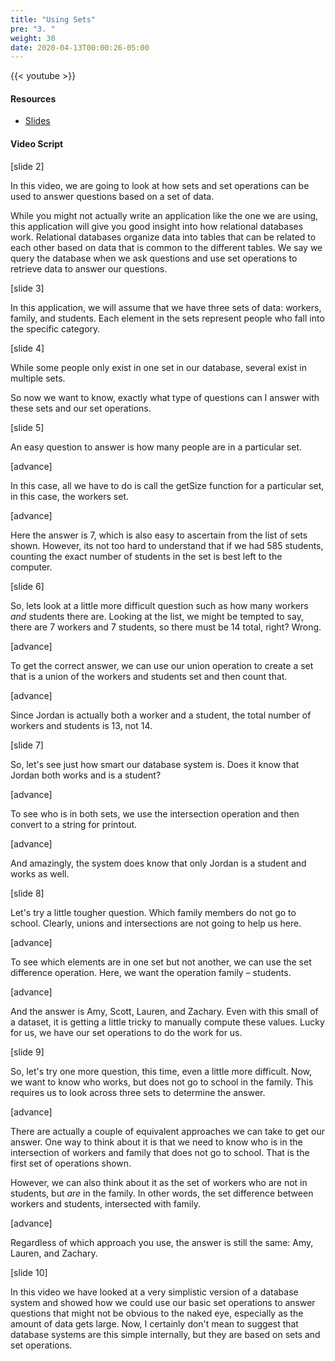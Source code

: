```yaml
---
title: "Using Sets"
pre: "3. "
weight: 30
date: 2020-04-13T00:00:26-05:00
---
```


{{< youtube  >}}

#### Resources

* [Slides](/3-cc310/10-sets/03-using-sets-slides.pptx)

#### Video Script

[slide 2]

In this video, we are going to look at how sets and set operations can be used
to answer questions based on a set of data.

While you might not actually write an application like the one we are using,
this application will give you good insight into how relational databases work.
Relational databases organize data into tables that can be related to each other
based on data that is common to the different tables. We say we query the
database when we ask questions and use set operations to retrieve data to answer
our questions. 

[slide 3]

In this application, we will assume that we have three sets of data: workers,
family, and students. Each element in the sets represent people who fall into
the specific category.

[slide 4]

While some people only exist in one set in our database, several exist in
multiple sets.

So now we want to know, exactly what type of questions can I answer with these
sets and our set operations.

[slide 5]

An easy question to answer is how many people are in a particular set.

[advance]

In this case, all we have to do is call the getSize function for a particular
set, in this case, the workers set.

[advance]

Here the answer is 7, which is also easy to ascertain from the list of sets
shown. However, its not too hard to understand that if we had 585 students,
counting the exact number of students in the set is best left to the computer.

[slide 6]

So, lets look at a little more difficult question such as how many workers *and*
students there are. Looking at the list, we might be tempted to say, there are 7
workers and 7 students, so there must be 14 total, right? Wrong.

[advance]

To get the correct answer, we can use our union operation to create a set that
is a union of the workers and students set and then count that.

[advance]

Since Jordan is actually both a worker and a student, the total number of
workers and students is 13, not 14.

[slide 7]

So, let's see just how smart our database system is. Does it know that Jordan
both works and is a student?

[advance]

To see who is in both sets, we use the intersection operation and then convert
to a string for printout.

[advance]

And amazingly, the system does know that only Jordan is a student and works as
well.

[slide 8]

Let's try a little tougher question. Which family members do not go to school.
Clearly, unions and intersections are not going to help us here.

[advance]

To see which elements are in one set but not another, we can use the set
difference operation. Here, we want the operation family – students.

[advance]

And the answer is Amy, Scott, Lauren, and Zachary. Even with this small of a
dataset, it is getting a little tricky to manually compute these values. Lucky
for us, we have our set operations to do the work for us.

[slide 9]

So, let's try one more question, this time, even a little more difficult. Now,
we want to know who works, but does not go to school in the family. This
requires us to look across three sets to determine the answer.

[advance]

There are actually a couple of equivalent approaches we can take to get our
answer. One way to think about it is that we need to know who is in the
intersection of workers and family that does not go to school. That is the first
set of operations shown.

However, we can also think about it as the set of workers who are not in
students, but *are* in the family. In other words, the set difference between
workers and students, intersected with family.

[advance]

Regardless of which approach you use, the answer is still the same: Amy, Lauren,
and Zachary.

[slide 10]

In this video we have looked at a very simplistic version of a database system
and showed how we could use our basic set operations to answer questions that
might not be obvious to the naked eye, especially as the amount of data gets
large. Now, I certainly don't mean to suggest that database systems are this
simple internally, but they are based on sets and set operations.
